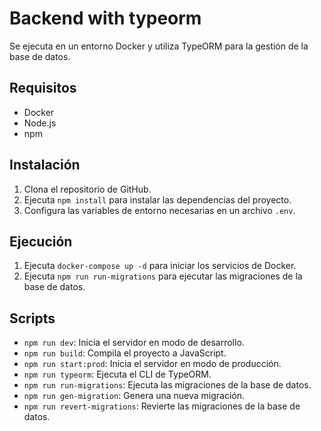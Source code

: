 # Backend with typeorm

Se ejecuta en un entorno Docker y utiliza TypeORM para la gestión de la base de datos.

## Requisitos

- Docker
- Node.js
- npm

## Instalación

1. Clona el repositorio de GitHub.
2. Ejecuta `npm install` para instalar las dependencias del proyecto.
3. Configura las variables de entorno necesarias en un archivo `.env`.

## Ejecución

1. Ejecuta `docker-compose up -d` para iniciar los servicios de Docker.
2. Ejecuta `npm run run-migrations` para ejecutar las migraciones de la base de datos.

## Scripts

- `npm run dev`: Inicia el servidor en modo de desarrollo.
- `npm run build`: Compila el proyecto a JavaScript.
- `npm run start:prod`: Inicia el servidor en modo de producción.
- `npm run typeorm`: Ejecuta el CLI de TypeORM.
- `npm run run-migrations`: Ejecuta las migraciones de la base de datos.
- `npm run gen-migration`: Genera una nueva migración.
- `npm run revert-migrations`: Revierte las migraciones de la base de datos.